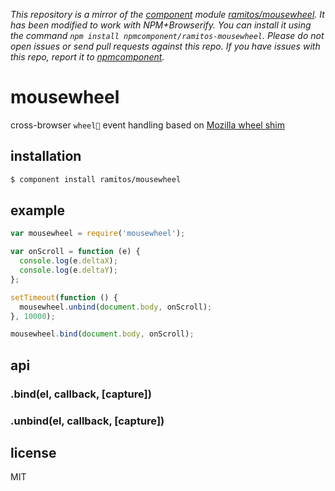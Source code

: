 *This repository is a mirror of the [component](http://component.io) module [ramitos/mousewheel](http://github.com/ramitos/mousewheel). It has been modified to work with NPM+Browserify. You can install it using the command `npm install npmcomponent/ramitos-mousewheel`. Please do not open issues or send pull requests against this repo. If you have issues with this repo, report it to [npmcomponent](https://github.com/airportyh/npmcomponent).*
# mousewheel

cross-browser `wheel` event handling based on [Mozilla wheel shim](https://developer.mozilla.org/en-US/docs/Mozilla_event_reference/wheel#Listening_to_this_event_across_browser)

## installation

```bash
$ component install ramitos/mousewheel
```

## example

```js
var mousewheel = require('mousewheel');

var onScroll = function (e) {
  console.log(e.deltaX);
  console.log(e.deltaY);
};

setTimeout(function () {
  mousewheel.unbind(document.body, onScroll);
}, 10000);

mousewheel.bind(document.body, onScroll);
```

## api

### .bind(el, callback, [capture])

### .unbind(el, callback, [capture])

## license

MIT